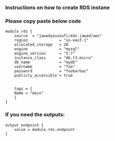 ### Instructions on how to create RDS instane
### Please copy paste below code
```
module rds {
    source  = "jawadyousoufi/eds-jawad/aws"
    region              = "us-east-1"
    allocated_storage   = 20
    engine              = "mysql"
    engine_version      = "5.7"
    instance_class      = "db.t3.micro"
    db_name             = "mydb"
    username            = "foo"
    password            = "foobarbaz"
    publicly_accessible = true


    tags = {
    Name = "main"
    }  
}
```

### If you need the outputs:
```
output endpoint {
    value = module.rds.endpoint
}
```
